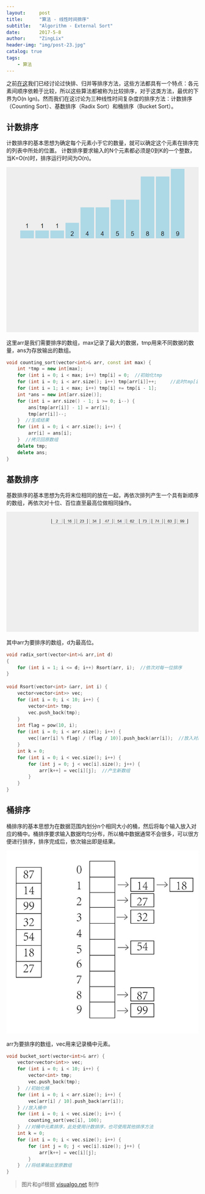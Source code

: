 ```yaml
---
layout:     post
title:      "算法 - 线性时间排序"
subtitle:   "Algorithm - External Sort"
date:       2017-5-8
author:     "ZingLix"
header-img: "img/post-23.jpg"
catalog: true
tags:
    - 算法
---
```


之前[在这](/2017/03/03/Sort/)我们已经讨论过快排、归并等排序方法，这些方法都具有一个特点：各元素间顺序依赖于比较，所以这些算法都被称为比较排序，对于这类方法，最优的下界为O(n lgn)。然而我们在这讨论为三种线性时间复杂度的排序方法：计数排序（Counting Sort）、基数排序（Radix Sort）和桶排序（Bucket Sort）。

## 计数排序
计数排序的基本思想为确定每个元素小于它的数量，就可以确定这个元素在排序完的列表中所处的位置。
计数排序要求输入的N个元素都必须是0到K的一个整数，当K=O(n)时，排序运行时间为O(n)。

![CountingSort.gif](/img/in-post/ExternalSort/CountingSort.gif)

这里arr是我们需要排序的数组，max记录了最大的数据，tmp用来不同数据的数量，ans为存放输出的数组。

``` cpp
void counting_sort(vector<int>& arr, const int max) {
    int *tmp = new int[max];
    for (int i = 0; i < max; i++) tmp[i] = 0;  //初始化tmp
    for (int i = 0; i < arr.size(); i++) tmp[arr[i]]++;     //此时tmp[i]即为i的数量
    for (int i = 1; i < max; i++) tmp[i] += tmp[i - 1];
    int *ans = new int[arr.size()];
    for (int i = arr.size() - 1; i >= 0; i--) {
        ans[tmp[arr[i]] - 1] = arr[i];
        tmp[arr[i]]--;
    }  //生成结果
    for (int i = 0; i < arr.size(); i++) {
        arr[i] = ans[i];
    }  //拷贝回原数组
    delete tmp;
    delete ans;
}
```


## 基数排序

基数排序的基本思想为先将末位相同的放在一起，再依次排列产生一个具有新顺序的数组，再依次对十位、百位直至最高位做相同操作。

![RadixSort.gif](/img/in-post/ExternalSort/RadixSort.gif)

其中arr为要排序的数组，d为最高位。

``` cpp
void radix_sort(vector<int>& arr,int d)
{
    for (int i = 1; i <= d; i++) Rsort(arr, i);  //依次对每一位排序
}

void Rsort(vector<int> &arr, int i) {
    vector<vector<int>> vec;
    for (int i = 0; i < 10; i++) {
        vector<int> tmp;
        vec.push_back(tmp);
    }
    int flag = pow(10, i);
    for (int i = 0; i < arr.size(); i++) {
        vec[(arr[i] % flag) / (flag / 10)].push_back(arr[i]);  //放入对应的容器
    }
    int k = 0;
    for (int i = 0; i < vec.size(); i++) {
        for (int j = 0; j < vec[i].size(); j++) {
            arr[k++] = vec[i][j];  //产生新数组
        }
    }
}
```

## 桶排序

桶排序的基本思想为在数据范围内划分n个相同大小的桶，然后将每个输入放入对应的桶中。桶排序要求输入数据均匀分布，所以桶中数据通常不会很多，可以很方便进行排序，排序完成后，依次输出即是结果。

![BucketSort.jpg](/img/in-post/ExternalSort/BucketSort.jpg)

arr为要排序的数组，vec用来记录桶中元素。

``` cpp
void bucket_sort(vector<int>& arr) {
    vector<vector<int>> vec;
    for (int i = 0; i < 10; i++) {
        vector<int> tmp;
        vec.push_back(tmp);
    }  //初始化桶
    for (int i = 0; i < arr.size(); i++) {
        vec[arr[i] / 10].push_back(arr[i]);
    } //放入桶中
    for (int i = 0; i < vec.size(); i++) {
        counting_sort(vec[i], 100);
    }  //对桶中元素排序，此处使用计数排序，也可使用其他排序方法
    int k = 0;
    for (int i = 0; i < vec.size(); i++) {
        for (int j = 0; j < vec[i].size(); j++) {
            arr[k++] = vec[i][j];
        }
    }  //将结果输出至原数组
}
```

> 图片和gif根据 [visualgo.net](https://visualgo.net/) 制作
